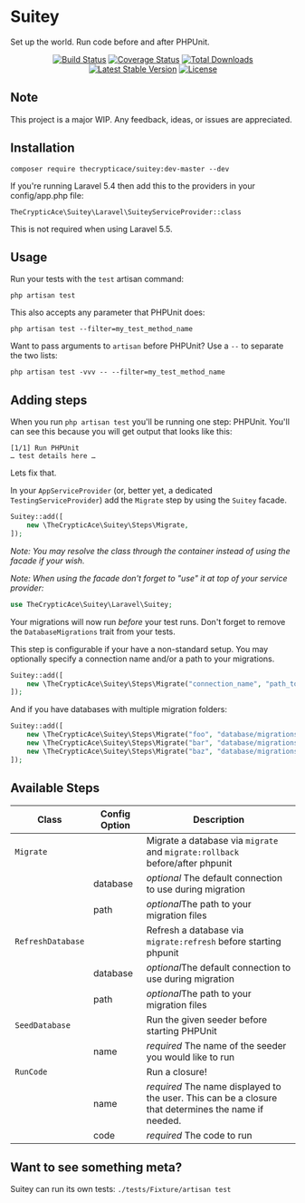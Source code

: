 # Suitey
Set up the world. Run code before and after PHPUnit.

<p align="center">
<a href="https://travis-ci.org/thecrypticace/suitey"><img src="https://travis-ci.org/thecrypticace/suitey.svg" alt="Build Status"></a>
<a href="https://codecov.io/github/thecrypticace/suitey?branch=master"><img src="https://img.shields.io/codecov/c/github/thecrypticace/suitey/master.svg" alt="Coverage Status"></a>
<a href="https://packagist.org/packages/thecrypticace/suitey"><img src="https://poser.pugx.org/thecrypticace/suitey/d/total.svg" alt="Total Downloads"></a>
<a href="https://packagist.org/packages/thecrypticace/suitey"><img src="https://poser.pugx.org/thecrypticace/suitey/v/stable.svg" alt="Latest Stable Version"></a>
<a href="https://packagist.org/packages/thecrypticace/suitey"><img src="https://poser.pugx.org/thecrypticace/suitey/license.svg" alt="License"></a>
</p>

## Note
This project is a major WIP. Any feedback, ideas, or issues are appreciated.

## Installation

`composer require thecrypticace/suitey:dev-master --dev`

If you're running Laravel 5.4 then add this to the providers in your config/app.php file:

`TheCrypticAce\Suitey\Laravel\SuiteyServiceProvider::class`

This is not required when using Laravel 5.5.

## Usage

Run your tests with the `test` artisan command:
```
php artisan test
```

This also accepts any parameter that PHPUnit does:
```
php artisan test --filter=my_test_method_name
```

Want to pass arguments to `artisan` before PHPUnit? Use a `--` to separate the two lists:
```
php artisan test -vvv -- --filter=my_test_method_name
```

## Adding steps

When you run `php artisan test` you'll be running one step: PHPUnit. You'll can see this because you will get
output that looks like this:
```
[1/1] Run PHPUnit
… test details here …
```

Lets fix that.

In your `AppServiceProvider` (or, better yet, a dedicated `TestingServiceProvider`) add the `Migrate` step by using the `Suitey` facade.

```php
Suitey::add([
    new \TheCrypticAce\Suitey\Steps\Migrate,
]);
```

*Note: You may resolve the class through the container instead of using the facade if your wish.*

*Note: When using the facade don't forget to "use" it at top of your service provider:*
```php
use TheCrypticAce\Suitey\Laravel\Suitey;
```

Your migrations will now run _before_ your test runs. Don't forget to remove the `DatabaseMigrations` trait from your tests.

This step is configurable if your have a non-standard setup. You may optionally specify a connection name and/or a path to your migrations.
```php
Suitey::add([
    new \TheCrypticAce\Suitey\Steps\Migrate("connection_name", "path_to_migrations"),
]);
```

And if you have databases with multiple migration folders:
```php
Suitey::add([
    new \TheCrypticAce\Suitey\Steps\Migrate("foo", "database/migrations/foo"),
    new \TheCrypticAce\Suitey\Steps\Migrate("bar", "database/migrations/bar"),
    new \TheCrypticAce\Suitey\Steps\Migrate("baz", "database/migrations/baz"),
]);
```

## Available Steps

| Class | Config Option | Description |
| ------|---------------|-------------|
| `Migrate` | | Migrate a database via `migrate` and `migrate:rollback` before/after phpunit |
|  | database | *optional* The default connection to use during migration |
|  | path | *optional*The path to your migration files |
| `RefreshDatabase` | | Refresh a database via `migrate:refresh` before starting phpunit |
|  | database | *optional*The default connection to use during migration |
|  | path | *optional*The path to your migration files |
| `SeedDatabase` | | Run the given seeder before starting PHPUnit |
|  | name | *required* The name of the seeder you would like to run |
| `RunCode` | | Run a closure! |
|  | name | *required* The name displayed to the user. This can be a closure that determines the name if needed. |
|  | code | *required* The code to run |

## Want to see something meta?

Suitey can run its own tests:
`./tests/Fixture/artisan test`
